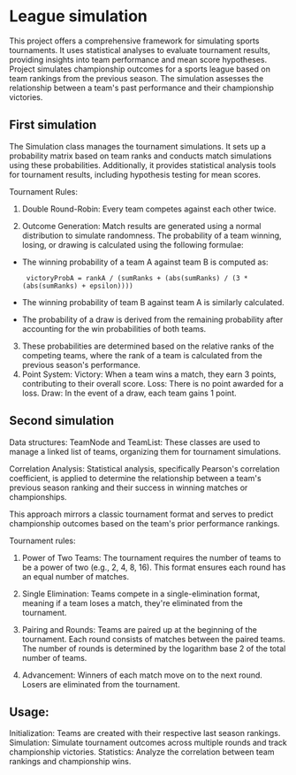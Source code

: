 # League simulation
This project offers a comprehensive framework for simulating sports tournaments. It uses statistical analyses to evaluate tournament results, providing insights into team performance and mean score hypotheses. Project simulates championship outcomes for a sports league based on team rankings from the previous season. The simulation assesses the relationship between a team's past performance and their championship victories.

## First simulation
The Simulation class manages the tournament simulations. It sets up a probability matrix based on team ranks and conducts match simulations using these probabilities. Additionally, it provides statistical analysis tools for tournament results, including hypothesis testing for mean scores.

Tournament Rules:

  1. Double Round-Robin: Every team competes against each other twice. 

  2. Outcome Generation: Match results are generated using a normal distribution to simulate randomness. The probability of a team winning, losing, or drawing is calculated using the following formulae:
   - The winning probability of a team A against team B is computed as:
  
          victoryProbA = rankA / (sumRanks + (abs(sumRanks) / (3 * (abs(sumRanks) + epsilon))))
  
   - The winning probability of team B against team A is similarly calculated.
   - The probability of a draw is derived from the remaining probability after accounting for the win probabilities of both teams.

  3. These probabilities are determined based on the relative ranks of the competing teams, where the rank of a team is calculated from the previous season's performance.
  4. Point System:
    Victory: When a team wins a match, they earn 3 points, contributing to their overall score.
    Loss: There is no point awarded for a loss.
    Draw: In the event of a draw, each team gains 1 point.

## Second simulation
Data structures: 
TeamNode and TeamList: These classes are used to manage a linked list of teams, organizing them for tournament simulations.

Correlation Analysis:
Statistical analysis, specifically Pearson's correlation coefficient, is applied to determine the relationship between a team's previous season ranking and their success in winning matches or championships.

This approach mirrors a classic tournament format and serves to predict championship outcomes based on the team's prior performance rankings.

Tournament rules:
  1. Power of Two Teams:
    The tournament requires the number of teams to be a power of two (e.g., 2, 4, 8, 16). This format ensures each round has an equal number of matches.
  
  2. Single Elimination:
    Teams compete in a single-elimination format, meaning if a team loses a match, they're eliminated from the tournament.
  
  3. Pairing and Rounds:
    Teams are paired up at the beginning of the tournament.
    Each round consists of matches between the paired teams.
    The number of rounds is determined by the logarithm base 2 of the total number of teams.
  
  4. Advancement:
    Winners of each match move on to the next round.
    Losers are eliminated from the tournament.

## Usage:

  Initialization: Teams are created with their respective last season rankings.
  Simulation: Simulate tournament outcomes across multiple rounds and track championship victories.
  Statistics: Analyze the correlation between team rankings and championship wins.




